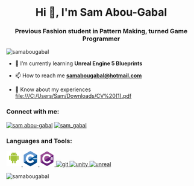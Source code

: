 <h1 align="center">Hi 👋, I'm Sam Abou-Gabal</h1>
<h3 align="center">Previous Fashion student in Pattern Making, turned Game Programmer</h3>

<p align="left"> <img src="https://komarev.com/ghpvc/?username=samabougabal&label=Profile%20views&color=0e75b6&style=flat" alt="samabougabal" /> </p>

- 🌱 I’m currently learning **Unreal Engine 5 Blueprints**

- 📫 How to reach me **samabougabal@hotmail.com**

- 📄 Know about my experiences [file:///C:/Users/Sam/Downloads/CV%20(1).pdf](file:///C:/Users/Sam/Downloads/CV%20(1).pdf)

<h3 align="left">Connect with me:</h3>
<p align="left">
<a href="https://linkedin.com/in/sam abou-gabal" target="blank"><img align="center" src="https://raw.githubusercontent.com/rahuldkjain/github-profile-readme-generator/master/src/images/icons/Social/linked-in-alt.svg" alt="sam abou-gabal" height="30" width="40" /></a>
<a href="https://instagram.com/sam_gabal" target="blank"><img align="center" src="https://raw.githubusercontent.com/rahuldkjain/github-profile-readme-generator/master/src/images/icons/Social/instagram.svg" alt="sam_gabal" height="30" width="40" /></a>
</p>

<h3 align="left">Languages and Tools:</h3>
<p align="left"> <a href="https://developer.android.com" target="_blank" rel="noreferrer"> <img src="https://raw.githubusercontent.com/devicons/devicon/master/icons/android/android-original-wordmark.svg" alt="android" width="40" height="40"/> </a> <a href="https://www.w3schools.com/cpp/" target="_blank" rel="noreferrer"> <img src="https://raw.githubusercontent.com/devicons/devicon/master/icons/cplusplus/cplusplus-original.svg" alt="cplusplus" width="40" height="40"/> </a> <a href="https://www.w3schools.com/cs/" target="_blank" rel="noreferrer"> <img src="https://raw.githubusercontent.com/devicons/devicon/master/icons/csharp/csharp-original.svg" alt="csharp" width="40" height="40"/> </a> <a href="https://git-scm.com/" target="_blank" rel="noreferrer"> <img src="https://www.vectorlogo.zone/logos/git-scm/git-scm-icon.svg" alt="git" width="40" height="40"/> </a> <a href="https://unity.com/" target="_blank" rel="noreferrer"> <img src="https://www.vectorlogo.zone/logos/unity3d/unity3d-icon.svg" alt="unity" width="40" height="40"/> </a> <a href="https://unrealengine.com/" target="_blank" rel="noreferrer"> <img src="https://raw.githubusercontent.com/kenangundogan/fontisto/036b7eca71aab1bef8e6a0518f7329f13ed62f6b/icons/svg/brand/unreal-engine.svg" alt="unreal" width="40" height="40"/> </a> </p>

<p><img align="center" src="https://github-readme-stats.vercel.app/api/top-langs?username=samabougabal&show_icons=true&locale=en&layout=compact" alt="samabougabal" /></p>
